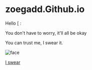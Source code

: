 # zoegadd.Github.io

<html>

<head></head>

<body>
  <p>Hello [ :</p>
  <p>You don't have to worry, it'll all be okay</p>
  <p>You can trust me, I swear it.</p>

![face](https://t3.ftcdn.net/jpg/01/12/43/90/360_F_112439016_DkgjEftsYWLvlYtyl7gVJo1H9ik7wu1z.jpg)


[I swear](https://zoegadd.Github.io/testing.html)
  
</body>
  
</html>
